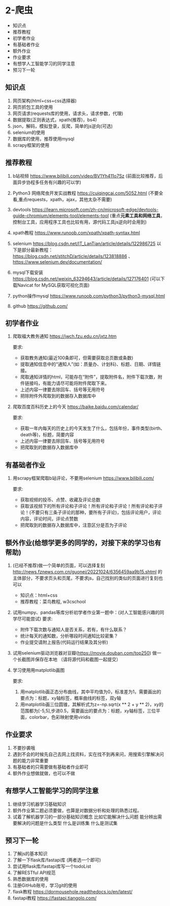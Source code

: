 # 2-爬虫

- 知识点
- 推荐教程
- 初学者作业
- 有基础者作业
- 额外作业
- 作业要求
- 有想学人工智能学习的同学注意
- 预习下⼀轮

## 知识点

1. 网页架构(html+css+css选择器)
2. 网页抓包工具的使用
3. 网页请求(requests库的使用，请求头，请求参数，代理)
4. 数据提取(正则表达式，xpath(推荐)，bs4)
5. json，解码，模拟登录，反爬，简单的js逆向(可选)
6. selenium的使用
7. 数据库的使用，推荐使用mysql
8. scrapy框架的使用

## 推荐教程

1. b站视频 https://www.bilibili.com/video/BV1Yh411o7Sz (前面比较推荐，后面异步协程多任务有兴趣的可以学)

2. Python3 网络爬虫开发实战教程 https://cuiqingcai.com/5052.html (不要全看,重点requests，xpath，ajax，其他太杂不需要)

3. devtools https://learn.microsoft.com/zh-cn/microsoft-edge/devtools-guide-chromium/elements-tool/elements-tool (重点**元素工具和网络工具**，控制台工具，应用程序工具也比较有用，源代码工具js逆向时会用到)

4. xpath教程 https://www.runoob.com/xpath/xpath-syntax.html

5. selenium https://blog.csdn.net/IT_LanTian/article/details/122986725 以下是部分最新教程：https://blog.csdn.net/stitchD/article/details/123818886 、https://www.selenium.dev/documentation/

6. mysql下载安装 https://blog.csdn.net/weixin_63294643/article/details/127176401 (可以下载Navicat for MySQL获取可视化页面)

7. python操作mysql https://www.runoob.com/python3/python3-mysql.html

8. github https://github.com/


## 初学者作业

1. 爬取福大教务通知 https://jwch.fzu.edu.cn/jxtz.htm

    要求:

    - 获取教务通知(最近100条即可，但需要获取总页数或条数) 
    - 提取通知信息中的“通知人”(如：质量办、计划科)、标题、日期、详情链接。
    - 爬取通知详情的html，可能存在“附件”，提取附件名，附件下载次数，附件链接吗，有能力请尽可能将附件爬取下来。
    - 上述内容一律要去除回车、括号等无用符号
    - 把除附件外爬取到的数据存入数据库中

2. 爬取百度百科历史上的今天 https://baike.baidu.com/calendar/

    要求:

    - 获取一年内每天的历史上的今天发生了什么，包括年份，事件类型(birth、death等)，标题，简要内容
    - 上述内容一律要去除回车、括号等无用符号
    - 把爬取到的数据存入数据库中

## 有基础者作业

1. 用scrapy框架爬取b站评论，不要用selenium  https://www.bilibili.com/

    要求:

    - 获取视频的投币、点赞、收藏及评论总数
    - 获取该视频下的所有评论和子评论！所有评论和子评论！所有评论和子评论！(不要只有三条子评论的那种，要所有子评论)，包括评论用户，评论内容，评论时间，评论点赞数
    - 把爬取到的数据存入数据库中，注意区分是否为子评论

## 额外作业(给想学更多的同学的，对接下来的学习也有帮助)

1. (已经不推荐)做一个简单的页面，可以选择复刻 http://news.fznews.com.cn/guonei/20221024/6356459aa9b15.shtml 的主体部分，不要求页头和页尾，不要求js，自己找别的类似的页面进行复刻也可以
    - 知识点：html+css
    - 推荐教程：菜鸟教程, w3cschool

2. 试用numpy、pandas等库分析初学者作业第一题中：(对人工智能感兴趣的同学尽可能尝试)
    要求:
    - 附件下载次数与通知人是否关系，若有，有什么联系？
    - 统计每天的通知数，分析哪段时间通知比较密集？
    - 作业提交请附上报告(代码运行结果及其分析)

3. 试用selenium驱动浏览器对豆瓣(https://movie.douban.com/top250) 做一个长截图并保存在本地 （请将源代码和截图一起提交）

4. 学习使用用matplotlib画图

    要求:

    1. 用matplotlib画正态分布曲线，其中平均值为0，标准差为1，需要画出的要点为：标题，xy轴标签，概率曲线的标签，双y轴
    2. 用matplotlib画三位圆锥，其解析式为z=-np.sqrt(x ** 2 + y ** 2)，xy的范围都为[-5,5],步进0.5，需要画出的要点为：标题，xy轴标签，三位平面，colorbar，色彩映射使用viridis

## 作业要求

1. 不要抄袭哦
2. 遇到不会的时候先自己去网上找资料，实在找不到再来问，用搜索引擎解决问题的能力非常重要
4. 有基础者的只需要做有基础者作业即可
5. 额外作业想做就做，也可以不做

## 有想学人工智能学习的同学注意

1. 继续学习机器学习基础知识
2. 额外作业第二题必须要做，也算是对数据分析和处理的熟悉过程。
3. 试着了解机器学习的一部分基础知识概念
    比如它能解决什么问题
    能分辨出需要解决的问题是什么类型
    什么是训练集 什么是测试集

## 预习下⼀轮

1. 了解js的基本知识
2. 了解⼀下flask库/fastapi库 (两者选一个即可)
3. 尝试用flask库/fastapi库写一个todoList
4. 了解RESTful API规范
5. 熟悉数据库的使用
6. 注册GitHub账号，学习git的使用
7. flask教程 https://dormousehole.readthedocs.io/en/latest/
8. fastapi教程 https://fastapi.tiangolo.com/
